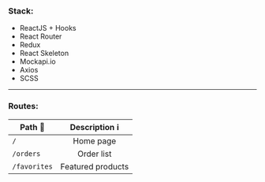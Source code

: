 ### Stack:
* ReactJS + Hooks 
* React Router 
* Redux
* React Skeleton
* Mockapi.io
* Axios
* SCSS

---

### Routes:
| Path :arrow_down_small: | Description :information_source: |
|-------------------------|:--------------------------------:|
| `/`                     | Home page                        |
| `/orders`               | Order list                       |
| `/favorites`            | Featured products                |
